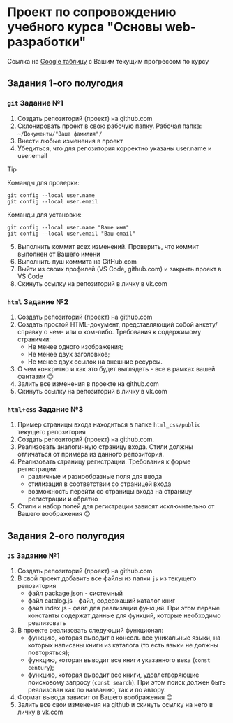 # Проект по сопровождению учебного курса "Основы web-разработки"

Ссылка на 
[Google таблицу](https://docs.google.com/spreadsheets/d/1bnXPJO38Tnxb4olS6Dsk7lbCnUeDNBKs2e5wKXXsCz4/edit?usp=sharing/) с Вашим текущим прогрессом по курсу

## Задания 1-ого полугодия

### `git` Задание №1
1. Создать репозиторий (проект) на github.com
2. Склонировать проект в свою рабочую папку. Рабочая папка:<br/>`~/Документы/"Ваша фамилия"/`
3. Внести любые изменения в проект
4. Убедиться, что для репозитория корректно указаны user.name и user.email
> [!TIP]
> Команды для проверки:
> ```
> git config --local user.name
> git config --local user.email
> ```
> Команды для установки:
> ```
> git config --local user.name "Ваше имя"
> git config --local user.email "Ваш email"
> ```
5. Выполнить коммит всех изменений. Проверить, что коммит выполнен от Вашего имени
6. Выполнить пуш коммита на GitHub.com
7. Выйти из своих профилей (VS Code, github.com) и закрыть проект в VS Code
8. Скинуть ссылку на репозиторий в личку в vk.com


### `html` Задание №2
1. Создать репозиторий (проект) на github.com
2. Создать простой HTML-документ, представляющий собой анкету/справку о чем- или о ком-либо. Требования к содержимому странички:
    * Не менее одного изображения;
    * Не менее двух заголовков;
    * Не менее двух ссылок на внешние ресурсы.
3. О чем конкретно и как это будет выглядеть - все в рамках вашей фантазии :blush:
4. Залить все изменения в проекте на github.com
5. Скинуть ссылку на репозиторий в личку в vk.com


### `html+css` Задание №3

1. Пример страницы входа находиться в папке `html_css/public` текущего репозитория
2. Создать репозиторий (проект) на github.com.
3. Реализовать аналогичную страницу входа. Стили должны отличаться от  примера из данного репозитория. 
4. Реализовать страницу регистрации. Требования к форме регистрации:
    * различные и разнообразные поля для ввода
    * стилизация в соответствии со страницей входа
    * возможность перейти со страницы входа на страницу регистрации и обратно
5. Стили и набор полей для регистрации зависят исключительно от Вашего воображения :blush:

## Задания 2-ого полугодия

### `JS` Задание №1
1. Создать репозиторий (проект) на github.com
2. В свой проект добавить все файлы из папки `js` из текущего репозитория
    * файл package.json - системный
    * файл catalog.js - файл, содержащий каталог книг
    * файл index.js - файл для реализации функций. При этом первые константы содержат данные для функций, которые необходимо реализовать
3. В проекте реализовать следующий функционал:
    * функцию, которая выводит в консоль все уникальные языки, на которых написаны книги из каталога (то есть языки не должны повторяться);
    * функцию, которая выводит все книги указанного века (`const century`);
    * функцию, которая выводит все книги, удовлетворяющие поисковому запросу (`const search`). При этом поиск должен быть реализован как по названию, так и по автору.
4. Формат вывода зависит от Вашего воображения :blush:
5. Залить все свои изменения на github и скинуть ссылку на него в личку в vk.com